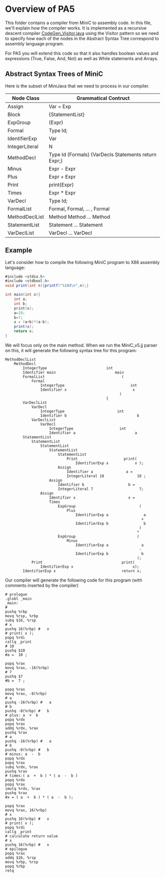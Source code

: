 # Overview of PA5
This folder contains a compiler from MiniC to assembly code.
In this file, we'll explain how the compiler works. It is implemented
as a recursive descent compiler
   [CodeGen_Visitor.java](./CodeGen_Visitor.java)
using the Visitor pattern so we need
to specify how each of the nodes in the Abstract Syntax Tree correspond
to assembly language program.

For PA5 you will extend this code so that it also handles boolean values
and expressions (True, False, And, Not) as well as While statements
and Arrays.

## Abstract Syntax Trees of MiniC
Here is the subset of MiniJava that we need to process in our compiler.

|Node Class | Grammatical Contruct |
| --- | --- |
|Assign|  Var = Exp|
|Block  | \{StatementList\}|
|ExpGroup| \(Expr\)|
|Formal | Type Id;|
|IdentifierExp | Var|
|IntegerLiteral | N|
|MethodDecl  |    Type Id (Formals) \{VarDecls Statements return Expr;\}|
|Minus | Expr - Expr|
|Plus  | Expr + Expr|
|Print | print(Expr)|
|Times | Expr * Expr|
|VarDecl | Type Id;|
|FormalList|  Formal, Formal, ... , Formal|
|MethodDeclList| Method Method ... Method|
|StatementList|  Statement ... Statement|
|VarDeclList|  VarDecl ... VarDecl|

## Example 
Let's consider how to compile the following MiniC program to X86 assembly language:
``` Java
#include <stdio.h>
#include <stdbool.h>
void print(int n){printf("%10d\n",n);}

int main(int x){
    int a;
    int b;
    print(x);
    a=10;
    b=7;
    x = (a+b)*(a-b);
    print(x);
    return x;
}
```
We will focus only on the main method. When we run the MiniC_v5.jj parser on this, it will generate the following syntax tree
for this program:
```
MethodDeclList
    MethodDecl
        IntegerType                           int
        Identifier main                           main
        FormalList                                   (
            Formal
                IntegerType                              int
                Identifier x                              x
                                                    )
                                              {
        VarDeclList
            VarDecl               
                IntegerType                        int
                Identifier b                                b
            VarDeclList
                VarDecl
                    IntegerType                     int
                    Identifier a                           a
        StatementList
            StatementList
                StatementList
                    StatementList
                        StatementList
                            Print                     print(
                                IdentifierExp x            x );
                        Assign               
                            Identifier a               a =
                            IntegerLiteral 10               10 ;
                    Assign
                        Identifier b                    b =
                        IntegerLiteral 7                     7;
                Assign
                    Identifier x                        x =
                    Times
                        ExpGroup                             (
                            Plus
                                IdentifierExp a                a
                                                              +
                                IdentifierExp b                b
                                                             )
                                                            * 
                        ExpGroup                            (
                            Minus                              
                                IdentifierExp a               a
                                                             -
                                IdentifierExp b               b
                                                            );
            Print                                    print(
                IdentifierExp x                           x);
        IdentifierExp x                              return x;
```
Our compiler will generate the following code for this program (with comments inserted by the compiler)
```
# prologue
.globl _main
_main:
# 
pushq %rbp
movq %rsp, %rbp
subq $16, %rsp
# x 
pushq 16(%rbp) #   x 
# print( x );
popq %rdi
callq _print
# 10 
pushq $10
#a =  10 ;

popq %rax
movq %rax, -16(%rbp)
# 7 
pushq $7
#b =  7 ;

popq %rax
movq %rax, -8(%rbp)
# a 
pushq -16(%rbp) #   a 
# b 
pushq -8(%rbp) #   b 
# plus: a  +  b 
popq %rdx
popq %rax
addq %rdx, %rax
pushq %rax
# a 
pushq -16(%rbp) #   a 
# b 
pushq -8(%rbp) #   b 
# minus: a  -  b 
popq %rdx
popq %rax
subq %rdx, %rax
pushq %rax
# times:( a  +  b ) * ( a  -  b )
popq %rdx
popq %rax
imulq %rdx, %rax
pushq %rax
#x = ( a  +  b ) * ( a  -  b );

popq %rax
movq %rax, 16(%rbp)
# x 
pushq 16(%rbp) #   x 
# print( x );
popq %rdi
callq _print
# calculate return value
# x 
pushq 16(%rbp) #   x 
# epilogue
popq %rax
addq $16, %rsp
movq %rbp, %rsp
popq %rbp
retq
```
